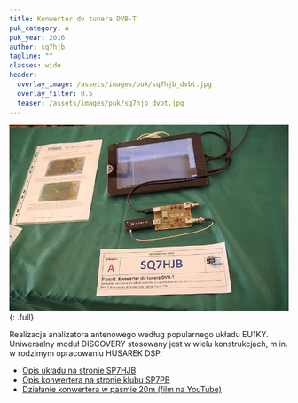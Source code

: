 ```yaml
---
title: Konwerter do tunera DVB-T
puk_category: A
puk_year: 2016
author: sq7hjb
tagline: ""
classes: wide
header:
  overlay_image: /assets/images/puk/sq7hjb_dvbt.jpg
  overlay_filter: 0.5
  teaser: /assets/images/puk/sq7hjb_dvbt.jpg
---
```


![alt](/assets/images/puk/sq7hjb_dvbt.jpg)
{: .full}

Realizacja analizatora antenowego według popularnego układu EU1KY. Uniwersalny moduł DISCOVERY stosowany jest w wielu konstrukcjach, m.in. w rodzimym opracowaniu HUSAREK DSP.

- [Opis układu na stronie SP7HJB](http://sq7hjb.pl/index.php/hf-sdr-dvb-t-up-konwerter/)
- [Opis konwertera na stronie klubu SP7PB](http://www.sp7pb.pl/index.php/porady-i-projekty/konstrukcje/3-konwerter-do-tunerow-dvb-t)
- [Działanie konwertera w paśmie 20m (film na YouTube)](https://www.youtube.com/watch?v=F9RDKF1giWY)